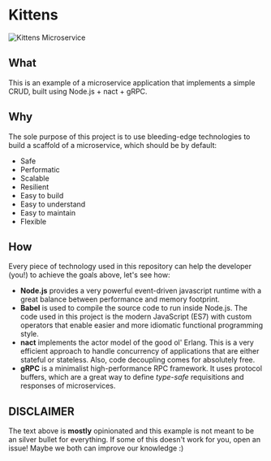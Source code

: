 # Kittens

![Kittens Microservice](https://i.imgur.com/PGCGaRf.png)

## What
This is an example of a microservice application that implements a simple CRUD,
built using Node.js + nact + gRPC.

## Why
The sole purpose of this project is to use bleeding-edge technologies to build a
scaffold of a microservice, which should be by default:
- Safe
- Performatic
- Scalable
- Resilient
- Easy to build
- Easy to understand
- Easy to maintain
- Flexible

## How
Every piece of technology used in this repository can help the developer (you!)
to achieve the goals above, let's see how:

- **Node.js** provides a very powerful event-driven javascript runtime with a
    great balance between performance and memory footprint.
- **Babel** is used to compile the source code to run inside Node.js. The code
    used in this project is the modern JavaScript (ES7) with custom operators
    that enable easier and more idiomatic functional programming style.
- **nact** implements the actor model of the good ol' Erlang. This is a very
    efficient approach to handle concurrency of applications that are either
    stateful or stateless. Also, code decoupling comes for absolutely free.
- **gRPC** is a minimalist high-performance RPC framework. It uses protocol
    buffers, which are a great way to define _type-safe_ requisitions and
    responses of microservices.

## DISCLAIMER
The text above is **mostly** opinionated and this example is not meant to be an
silver bullet for everything. If some of this doesn't work for you, open an
issue! Maybe we both can improve our knowledge :)
